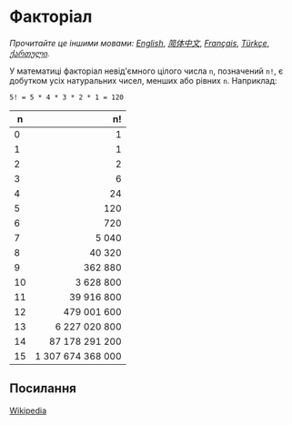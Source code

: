 # Факторіал

_Прочитайте це іншими мовами:_
[_English_](README.md), [_简体中文_](README.zh-CN.md), [_Français_](README.fr-FR.md), [_Türkçe_](README.tr-TR.md), [_ქართული_](README.ka-GE.md).

У математиці факторіал невід'ємного цілого числа `n`, позначений `n!`, є добутком усіх натуральних чисел, менших або рівних `n`. Наприклад:

```
5! = 5 * 4 * 3 * 2 * 1 = 120
```

| n   |                n! |
| --- | ----------------: |
| 0   |                 1 |
| 1   |                 1 |
| 2   |                 2 |
| 3   |                 6 |
| 4   |                24 |
| 5   |               120 |
| 6   |               720 |
| 7   |             5 040 |
| 8   |            40 320 |
| 9   |           362 880 |
| 10  |         3 628 800 |
| 11  |        39 916 800 |
| 12  |       479 001 600 |
| 13  |     6 227 020 800 |
| 14  |    87 178 291 200 |
| 15  | 1 307 674 368 000 |

## Посилання

[Wikipedia](https://uk.wikipedia.org/wiki/%D0%A4%D0%B0%D0%BA%D1%82%D0%BE%D1%80%D1%96%D0%B0%D0%BB)
